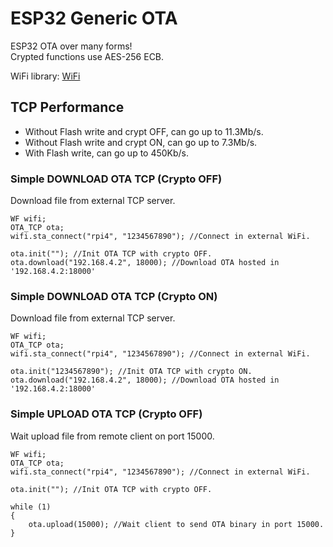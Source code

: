 # ESP32 Generic OTA
ESP32 OTA over many forms!\
Crypted functions use AES-256 ECB.

WiFi library: [WiFi](https://github.com/urbanze/esp32-wifi)

## TCP Performance
* Without Flash write and crypt OFF, can go up to 11.3Mb/s.
* Without Flash write and crypt ON, can go up to 7.3Mb/s.
* With Flash write, can go up to 450Kb/s.


### Simple DOWNLOAD OTA TCP (Crypto OFF)
Download file from external TCP server.
```
WF wifi;
OTA_TCP ota;
wifi.sta_connect("rpi4", "1234567890"); //Connect in external WiFi.

ota.init(""); //Init OTA TCP with crypto OFF.
ota.download("192.168.4.2", 18000); //Download OTA hosted in '192.168.4.2:18000'
```

### Simple DOWNLOAD OTA TCP (Crypto ON)
Download file from external TCP server.
```
WF wifi;
OTA_TCP ota;
wifi.sta_connect("rpi4", "1234567890"); //Connect in external WiFi.

ota.init("1234567890"); //Init OTA TCP with crypto ON.
ota.download("192.168.4.2", 18000); //Download OTA hosted in '192.168.4.2:18000'
```

### Simple UPLOAD OTA TCP (Crypto OFF)
Wait upload file from remote client on port 15000.
```
WF wifi;
OTA_TCP ota;
wifi.sta_connect("rpi4", "1234567890"); //Connect in external WiFi.

ota.init(""); //Init OTA TCP with crypto OFF.

while (1)
{
	ota.upload(15000); //Wait client to send OTA binary in port 15000.
}
```

